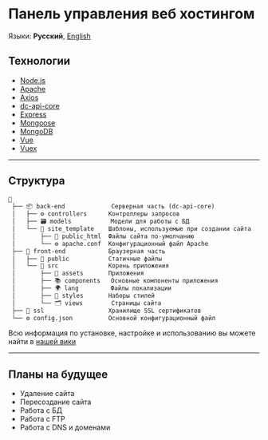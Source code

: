 # Панель управления веб хостингом

Языки: **Русский**, [English](https://github.com/MayerDevelopment/WHP/blob/master/README.md)

## Технологии

* [Node.js](https://github.com/nodejs/node)
* [Apache](https://httpd.apache.org)
* [Axios](https://github.com/axios/axios)
* [dc-api-core](https://github.com/DimaCrafter/dc-api-core)
* [Express](https://github.com/expressjs/express)
* [Mongoose](https://github.com/Automattic/mongoose)
* [MongoDB](https://github.com/mongodb/mongo)
* [Vue](https://github.com/vuejs/vue)
* [Vuex](https://github.com/vuejs/vuex)

---

## Структура

```txt
📙
 ├── 📦 back-end             Серверная часть (dc-api-core)
 │   ├── ⚙️ controllers      Контроллеры запросов
 │   ├── 🗃️ models           Модели для работы с БД
 │   └── 📁 site_template    Шаблоны, используемые при создании сайта
 │       ├── 📁 public_html  Файлы сайта по-умолчанию
 │       └── ⚙️ apache.conf  Конфигурационный файл Apache
 ├── 📰 front-end            Браузерная часть
 │   ├── 📁 public           Статичные файлы
 │   └── 📁 src              Корень приложения
 │       ├── 💽 assets       Приложения
 │       ├── 📚 components   Основные компоненты приложения
 │       ├── 🌍 lang         Файлы локализации
 │       ├── 🎨 styles       Наборы стилей
 │       └── 🗂️ views        Страницы сайта
 ├── 🔐 ssl                  Хранилище SSL сертификатов
 └── ⚙️ config.json          Основной конфигурационный файл
```

Всю информация по установке, настройке и использованию вы можете найти в [нашей вики](https://github.com/MayerDevelopment/WHP/wiki)

---

## Планы на будущее

* Удаление сайта
* Пересоздание сайта
* Работа с БД
* Работа с FTP
* Работа с DNS и доменами
